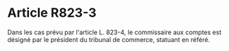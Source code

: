 # Article R823-3

Dans les cas prévu par l'article L. 823-4, le commissaire aux comptes est désigné par le président du tribunal de commerce, statuant en référé.
